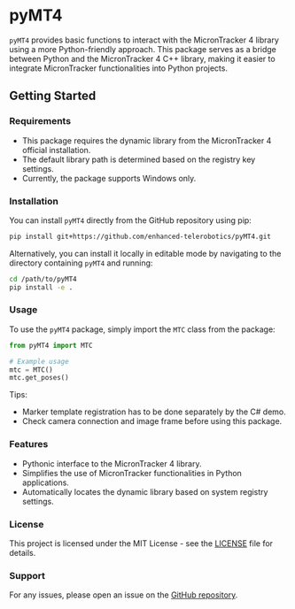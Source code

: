 # pyMT4

`pyMT4` provides basic functions to interact with the MicronTracker 4 library using a more Python-friendly approach. This package serves as a bridge between Python and the MicronTracker 4 C++ library, making it easier to integrate MicronTracker functionalities into Python projects.

## Getting Started

### Requirements

- This package requires the dynamic library from the MicronTracker 4 official installation.
- The default library path is determined based on the registry key settings. 
- Currently, the package supports Windows only.

### Installation

You can install `pyMT4` directly from the GitHub repository using pip:

```bash
pip install git+https://github.com/enhanced-telerobotics/pyMT4.git
```

Alternatively, you can install it locally in editable mode by navigating to the directory containing `pyMT4` and running:

```bash
cd /path/to/pyMT4
pip install -e .
```

### Usage

To use the `pyMT4` package, simply import the `MTC` class from the package:

```python
from pyMT4 import MTC

# Example usage
mtc = MTC()
mtc.get_poses()
```

Tips: 
- Marker template registration has to be done separately by the C# demo. 
- Check camera connection and image frame before using this package. 

### Features

- Pythonic interface to the MicronTracker 4 library.
- Simplifies the use of MicronTracker functionalities in Python applications.
- Automatically locates the dynamic library based on system registry settings.

### License

This project is licensed under the MIT License - see the [LICENSE](LICENSE) file for details.

### Support

For any issues, please open an issue on the [GitHub repository](https://github.com/enhanced-telerobotics/pyMT4/issues).
